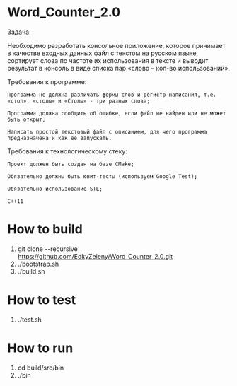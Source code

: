 # Word_Counter_2.0
Задача:

Необходимо разработать консольное приложение, которое принимает в качестве входных данных файл с текстом на русском языке, сортирует слова по частоте их использования в тексте и выводит результат в консоль в виде списка пар «слово – кол-во использований».

Требования к программе:

    Программа не должна различать формы слов и регистр написания, т.е. «стол», «столы» и «Столы» - три разных слова;

    Программа должна сообщить об ошибке, если файл не найден или не может быть открыт;

    Написать простой текстовый файл с описанием, для чего программа предназначена и как ее запускать.

Требования к технологическому стеку:

    Проект должен быть создан на базе CMake;

    Обязательно должны быть юнит-тесты (используем Google Test);

    Обязательно использование STL;

    C++11


# How to build

1. git clone --recursive https://github.com/EdkyZeleny/Word_Counter_2.0.git
2. ./bootstrap.sh
3. ./build.sh

# How to test

1. ./test.sh

# How to run
1. cd build/src/bin
2. ./bin
